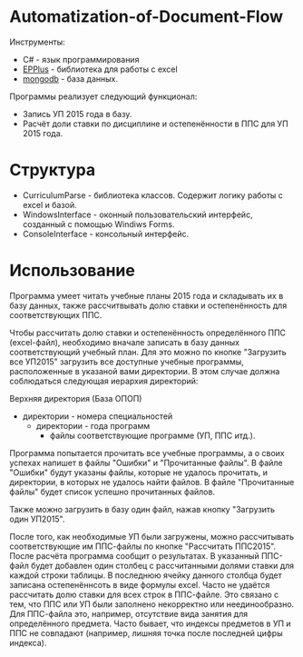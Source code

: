# Automatization-of-Document-Flow

Инструменты:
 * C# - язык программирования
 * [EPPlus](https://github.com/JanKallman/EPPlus) - библиотека для работы с excel
 * [mongodb](https://www.mongodb.com/) - база данных.

Программы реализует следующий функционал:
 * Запись УП 2015 года в базу.
 * Расчёт доли ставки по дисциплине и остепенённости в ППС для УП 2015 года.

# Структура 

 * СurriculumParse - библиотека классов. Содержит логику работы с excel и базой.
 * WindowsInterface - оконный пользовательский интерфейс, созданный с помощью Windiws Forms.
 * ConsoleInterface - консольный интерфейс.

# Использование

Программа умеет читать учебные планы 2015 года и складывать их в базу данных, также рассчитвывать долю ставки и остепенённость для соответствующих ППС.

Чтобы рассчитать долю ставки и остепенённость определённого ППС (excel-файл), необходимо вначале записать в базу данных соответствующий учебный план.
Для это можно по кнопке "Загрузить все УП2015" загрузить все доступные учебные программы, расположенные в указаной вами директории.
В этом случае должна соблюдаться следующая иерархия директорий:

Верхняя директория (База ОПОП)
* директории - номера специальностей
  * директории - года программ
    * файлы соответствующие программе (УП, ППС итд.).

Программа попытается прочитать все учебные программы, а о своих успехах напишет в файлы "Ошибки" и "Прочитанные файлы".
В файле "Ошибки" будут указаны файлы, которые не удалось прочитать, и директории, в которых не удалось найти файлов.
В файле "Прочитанные файлы" будет список успешно прочитанных файлов.

Также можно загрузить в базу один файл, нажав кнопку "Загрузить один УП2015".

После того, как необходимые УП были загружены, можно рассчитывать соответствующие им ППС-файлы по кнопке "Рассчитать ППС2015". После расчёта программа сообщит о результатах.
В указанный ППС-файл будет добавлен один столбец с рассчитанными долями ставки для каждой строки таблицы. В последнюю ячейку данного столбца будет записана остепенённсоть в виде формулы excel.
Часто не удаётся рассчитать долю ставки для всех строк в ППС-файле. Это связано с тем, что ППС или УП были заполнено некорректно или неединообразно. Для ППС-файла это, например, отсутствие вида занятия для определённого предмета.
Часто бывает, что индексы предметов в УП и ППС не совпадают (например, лишняя точка после последней цифры индекса).
